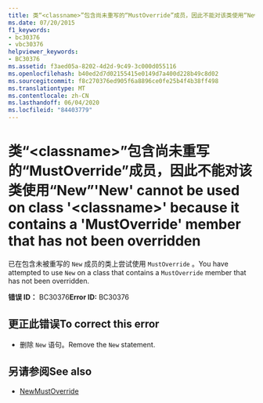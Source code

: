 ```yaml
---
title: 类“<classname>”包含尚未重写的“MustOverride”成员，因此不能对该类使用“New”
ms.date: 07/20/2015
f1_keywords:
- bc30376
- vbc30376
helpviewer_keywords:
- BC30376
ms.assetid: f3aed05a-8202-4d2d-9c49-3c000d055116
ms.openlocfilehash: b40ed2d7d02155415e0149d7a400d228b49c8d02
ms.sourcegitcommit: f8c270376ed905f6a8896ce0fe25b4f4b38ff498
ms.translationtype: MT
ms.contentlocale: zh-CN
ms.lasthandoff: 06/04/2020
ms.locfileid: "84403779"
---
```

# <a name="new-cannot-be-used-on-class-classname-because-it-contains-a-mustoverride-member-that-has-not-been-overridden"></a><span data-ttu-id="71b4b-102">类“\<classname>”包含尚未重写的“MustOverride”成员，因此不能对该类使用“New”</span><span class="sxs-lookup"><span data-stu-id="71b4b-102">'New' cannot be used on class '\<classname>' because it contains a 'MustOverride' member that has not been overridden</span></span>
<span data-ttu-id="71b4b-103">已在包含未被重写的 `New` 成员的类上尝试使用 `MustOverride` 。</span><span class="sxs-lookup"><span data-stu-id="71b4b-103">You have attempted to use `New` on a class that contains a `MustOverride` member that has not been overridden.</span></span>  
  
 <span data-ttu-id="71b4b-104">**错误 ID：** BC30376</span><span class="sxs-lookup"><span data-stu-id="71b4b-104">**Error ID:** BC30376</span></span>  
  
## <a name="to-correct-this-error"></a><span data-ttu-id="71b4b-105">更正此错误</span><span class="sxs-lookup"><span data-stu-id="71b4b-105">To correct this error</span></span>  
  
- <span data-ttu-id="71b4b-106">删除 `New` 语句。</span><span class="sxs-lookup"><span data-stu-id="71b4b-106">Remove the `New` statement.</span></span>  
  
## <a name="see-also"></a><span data-ttu-id="71b4b-107">另请参阅</span><span class="sxs-lookup"><span data-stu-id="71b4b-107">See also</span></span>

- [<span data-ttu-id="71b4b-108">New</span><span class="sxs-lookup"><span data-stu-id="71b4b-108">MustOverride</span></span>](../language-reference/modifiers/mustoverride.md)
